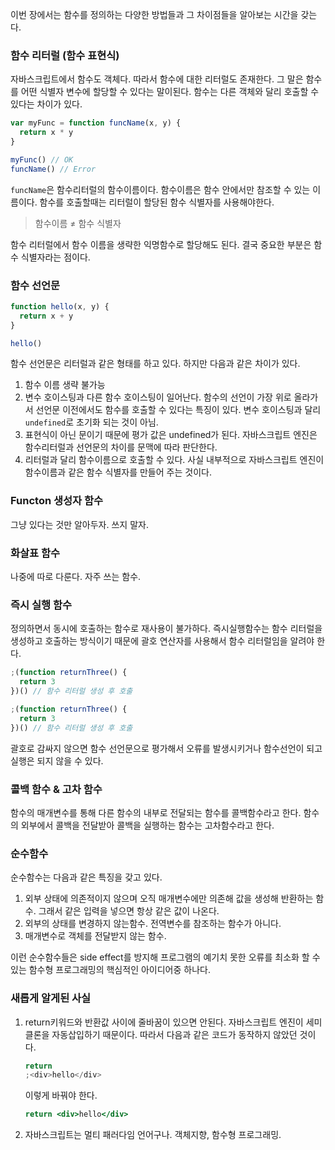 이번 장에서는 함수를 정의하는 다양한 방법들과 그 차이점들을 알아보는 시간을 갖는다.

### 함수 리터럴 (함수 표현식)

자바스크립트에서 함수도 객체다. 따라서 함수에 대한 리터럴도 존재한다. 그 말은 함수를 어떤 식별자 변수에 할당할 수 있다는 말이된다. 함수는 다른 객체와 달리 호출할 수 있다는 차이가 있다.

```jsx
var myFunc = function funcName(x, y) {
  return x * y
}

myFunc() // OK
funcName() // Error
```

`funcName`은 함수리터럴의 함수이름이다. 함수이름은 함수 안에서만 참조할 수 있는 이름이다. 함수를 호출할때는 리터럴이 할당된 함수 식별자를 사용해야한다.

> 함수이름 ≠ 함수 식별자

함수 리터럴에서 함수 이름을 생략한 익명함수로 할당해도 된다. 결국 중요한 부분은 함수 식별자라는 점이다.

### 함수 선언문

```jsx
function hello(x, y) {
  return x + y
}

hello()
```

함수 선언문은 리터럴과 같은 형태를 하고 있다. 하지만 다음과 같은 차이가 있다.

1. 함수 이름 생략 불가능
2. 변수 호이스팅과 다른 함수 호이스팅이 일어난다. 함수의 선언이 가장 위로 올라가서 선언문 이전에서도 함수를 호출할 수 있다는 특징이 있다. 변수 호이스팅과 달리 `undefined`로 초기화 되는 것이 아님.
3. 표현식이 아닌 문이기 때문에 평가 값은 undefined가 된다. 자바스크립트 엔진은 함수리터럴과 선언문의 차이를 문맥에 따라 판단한다.
4. 리터럴과 달리 함수이름으로 호출할 수 있다. 사실 내부적으로 자바스크립트 엔진이 함수이름과 같은 함수 식별자를 만들어 주는 것이다.

### Functon 생성자 함수

그냥 있다는 것만 알아두자. 쓰지 말자.

### 화살표 함수

나중에 따로 다룬다. 자주 쓰는 함수.

### 즉시 실행 함수

정의하면서 동시에 호출하는 함수로 재사용이 불가하다. 즉시실행함수는 함수 리터럴을 생성하고 호출하는 방식이기 때문에 괄호 연산자를 사용해서 함수 리터럴임을 알려야 한다.

```jsx
;(function returnThree() {
  return 3
})() // 함수 리터럴 생성 후 호출
```

```jsx
;(function returnThree() {
  return 3
})() // 함수 리터럴 생성 후 호출
```

괄호로 감싸지 않으면 함수 선언문으로 평가해서 오류를 발생시키거나 함수선언이 되고 실행은 되지 않을 수 있다.

### 콜백 함수 & 고차 함수

함수의 매개변수를 통해 다른 함수의 내부로 전달되는 함수를 콜백함수라고 한다. 함수의 외부에서 콜백을 전달받아 콜백을 실행하는 함수는 고차함수라고 한다.

### 순수함수

순수함수는 다음과 같은 특징을 갖고 있다.

1. 외부 상태에 의존적이지 않으며 오직 매개변수에만 의존해 값을 생성해 반환하는 함수. 그래서 같은 입력을 넣으면 항상 같은 값이 나온다.
2. 외부의 상태를 변경하지 않는함수. 전역변수를 참조하는 함수가 아니다.
3. 매개변수로 객체를 전달받지 않는 함수.

이런 순수함수들은 side effect를 방지해 프로그램의 예기치 못한 오류를 최소화 할 수 있는 함수형 프로그래밍의 핵심적인 아이디어중 하나다.

### 새롭게 알게된 사실

1. return키워드와 반환값 사이에 줄바꿈이 있으면 안된다. 자바스크립트 엔진이 세미클론을 자동삽입하기 때문이다. 따라서 다음과 같은 코드가 동작하지 않았던 것이다.

   ```jsx
   return
   ;<div>hello</div>
   ```

   이렇게 바꿔야 한다.

   ```jsx
   return <div>hello</div>
   ```

2. 자바스크립트는 멀티 패러다임 언어구나. 객체지향, 함수형 프로그래밍.
